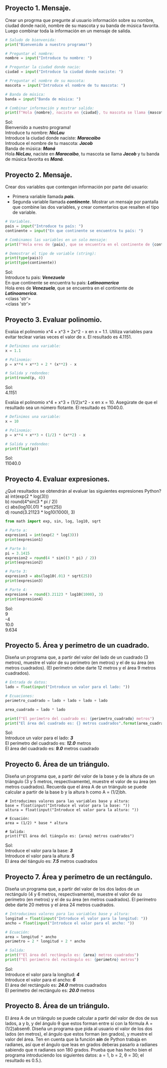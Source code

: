 ## Proyecto 1. Mensaje.
Crear un progrma que pregunte al usuario información sobre su nombre, ciudad donde nació, nombre de su mascota y su banda de música favorita. Luego combinar toda la información en un mensaje de salida.

```python
# Saludo de bienvenida:
print("Bienvenido a nuestro programa!")

# Preguntar el nombre:
nombre = input("Introduce tu nombre: ")

# Preguntar la ciudad donde nacio:
ciudad = input("Introduce la ciudad donde naciste: ")

# Preguntar el nombre de su mascota:
mascota = input("Introduce el nombre de tu mascota: ")

# Banda de música:
banda = input("Banda de música: ")

# Combinar información y mostrar salida:
print(f"Hola {nombre}, naciste en {ciudad}, tu mascota se llama {mascota} y tu banda de música favorita es {banda}.")
```
Sol:  
Bienvenido a nuestro programa!    
Introduce tu nombre: ***NicLau***  
Introduce la ciudad donde naciste: ***Maracaibo***  
Introduce el nombre de tu mascota: ***Jacob***  
Banda de música: ***Maná***          
Hola ***NicLau***, naciste en ***Maracaibo***, tu mascota se llama ***Jacob*** y tu banda de música favorita es ***Maná***. 

## Proyecto 2. Mensaje.
Crear dos variables que contengan información por parte del usuario:
   * Primera variable llamada ***pais***.
   * Segunda variable llamada ***continente***.
Mostrar un mensaje por pantalla que combine las dos variables, y crear comentarios que resalten el tipo de variable.

```python
# Variables.
pais = input("Introduce tu país: ")
continente = input("En que continente se encuentra tu país: ")

# Combinamos las variables en un solo mensaje:
print(f"Hola eres de {pais}, que se encuentra en el continente de {continente}.")

# Demostrar el tipo de variable (string):
print(type(pais))
print(type(continente))
```
Sol:  
Introduce tu pais: ***Venezuela***  
En que continente se encuentra tu pais: ***Latinoamerica***  
Hola eres de ***Venezuela***, que se encuentra en el continente de ***Latinoamerica***.  
<class 'str'>  
<class 'str'>  

## Proyecto 3. Evaluar polinomio.
Evalúa el polinomio x^4 + x^3 + 2x^2 - x en x = 1.1. Utiliza variables para evitar teclear varias veces el valor de x. El resultado es 4.1151.

```python
# Definimos una variable:
x = 1.1

# Polinomio:
p = x**4 + x**3 + 2 * (x**2) - x

# Salida y redondeo:
print(round(p, 4))
```
Sol:  
4.1151  

Evalúa el polinomio x^4 + x^3 + (1/2)x^2 - x en x = 10. Asegúrate de que el resultado sea un número flotante. El resultado es 11040.0.  

```python
# Definimos una variable:
x = 10

# Polinomio:
p = x**4 + x**3 + (1/2) * (x**2) - x

# Salida y redondeo:
print(float(p))
```
Sol:  
11040.0  

## Proyecto 4. Evaluar expresiones.
¿Qué resultados se obtendrán al evaluar las siguientes expresiones Python?  
a) int(exp(2 * log(3)))  
b) round(4*sin(3 * pi / 2))  
c) abs(log10(.01) * sqrt(25))  
d) round(3.21123 * log10(1000), 3)  

```python
from math import exp, sin, log, log10, sqrt

# Parte a:
expresion1 = int(exp(2 * log(3)))
print(expresion1)

# Parte b:
pi = 3.1415
expresion2 = round(4 * sin((3 * pi) / 2))
print(expresion2)

# Parte 3:
expresion3 = abs(log10(.01) * sqrt(25))
print(expresion3)

# Parte 4:
expresion4 = round(3.21123 * log10(1000), 3)
print(expresion4)
```
Sol:  
9  
-4  
10.0  
9.634  

## Proyecto 5. Área y perímetro de un cuadrado.
Diseña un programa que, a partir del valor del lado de un cuadrado (3 metros), muestre el valor de su perímetro (en metros) y el de su área (en metros cuadrados). (El perímetro debe darte 12 metros y el área 9 metros cuadrados).

```python
# Entrada de datos:
lado = float(input("Introduce un valor para el lado: "))

# Ecuaciones:
perimetro_cuadrado = lado + lado + lado + lado

area_cuadrado = lado * lado

print(f"El perímetro del cuadrado es: {perimetro_cuadrado} metros")
print("El área del cuadrado es: {} metros cuadrados".format(area_cuadrado))
```
Sol:  
Introduce un valor para el lado: ***3***   
El perímetro del cuadrado es: ***12.0*** metros  
El área del cuadrado es: ***9.0*** metros cuadrado  

## Proyecto 6. Área de un triángulo.
Diseña un programa que, a partir del valor de la base y de la altura de un triángulo (3 y 5 metros, respectivamente), muestre el valor de su área (en metros cuadrados). Recuerda que el área A de un triángulo se puede calcular a partir de la base b y la
altura h como A = (1/2)bh.  

```
# Introducimos valores para las variables base y altura:
base = float(input("Introduce el valor para la base: "))
altura = float(input("Introduce el valor para la altura: "))

# Ecuación:
area = (1/2) * base * altura

# Salida:
print(f"El área del tiángulo es: {area} metros cuadrados")
```
Sol:  
Introduce el valor para la base: ***3***  
Introduce el valor para la altura: ***5***  
El área del tiángulo es: ***7.5*** metros cuadrados  

## Proyecto 7. Área y perímetro de un rectángulo.
Diseña un programa que, a partir del valor de los dos lados de un rectángulo (4 y 6 metros, respectivamente), muestre el valor de su perímetro (en metros) y el de su área (en metros cuadrados). El perímetro debe darte 20 metros y el área 24 metros cuadrados.  

```python
# Introducimos valores para las variables base y altura:
longitud = float(input("Introduce el valor para la longitud: "))
ancho = float(input("Introduce el valor para el ancho: "))

# Ecuación:
area = longitud * ancho
perimetro = 2 * longitud + 2 * ancho

# Salida:
print(f"El área del rectángulo es: {area} metros cuadrados")
print(f"El perímetro del rectángulo es: {perimetro} metros")
```
Sol:  
Introduce el valor para la longitud: ***4***   
Introduce el valor para el ancho: ***6***  
El área del rectángulo es: ***24.0*** metros cuadrados  
El perímetro del rectángulo es: ***20.0*** metros  

## Proyecto 8. Área de un triángulo.
El área A de un triángulo se puede calcular a partir del valor de dos de sus lados, a y b, y del ángulo θ que estos forman entre sí con la fórmula A = (1/2)absenθ. Diseña un programa que pida al usuario el valor de los dos lados (en metros), el ángulo que estos forman (en grados), y muestre el valor del área. Ten en cuenta que la función ***sin*** de Python trabaja en radianes, así que el ángulo que leas en grados deberas pasarlo a radianes sabiendo que π radianes son 180 grados. Prueba que has hecho bien el programa introduciendo los siguientes datos: a = 1, b = 2, θ = 30; el resultado es 0.5.).  
